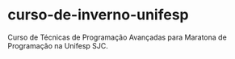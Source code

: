 # curso-de-inverno-unifesp
Curso de Técnicas de Programação Avançadas para Maratona de Programação na Unifesp SJC.
